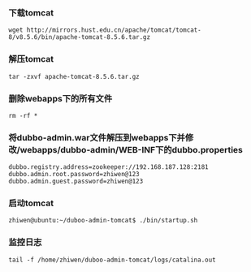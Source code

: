 ### 下载tomcat
	wget http://mirrors.hust.edu.cn/apache/tomcat/tomcat-8/v8.5.6/bin/apache-tomcat-8.5.6.tar.gz
### 解压tomcat
	tar -zxvf apache-tomcat-8.5.6.tar.gz

### 删除webapps下的所有文件
	rm -rf *

### 将dubbo-admin.war文件解压到webapps下并修改/webapps/dubbo-admin/WEB-INF下的dubbo.properties
	dubbo.registry.address=zookeeper://192.168.187.128:2181
	dubbo.admin.root.password=zhiwen@123
	dubbo.admin.guest.password=zhiwen@123

### 启动tomcat
	zhiwen@ubuntu:~/duboo-admin-tomcat$ ./bin/startup.sh

### 监控日志
	tail -f /home/zhiwen/duboo-admin-tomcat/logs/catalina.out
